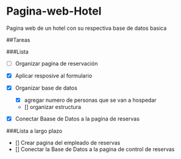 # Pagina-web-Hotel
Pagina web de un hotel con su respectiva base de datos basica

##Tareas

###Lista

- [ ] Organizar pagina de reservación
- [x] Aplicar resposive al formulario 
- [x] Organizar base de datos
    - [x] agregar numero de personas que se van a hospedar 
    - [] organizar estructura 
- [x] Conectar Baase de Datos a la pagina de reservas


###Lista a largo plazo 
- [] Crear pagina del empleado de reservas
- [] Conectar la Base de Datos a la pagina de control de reservas
